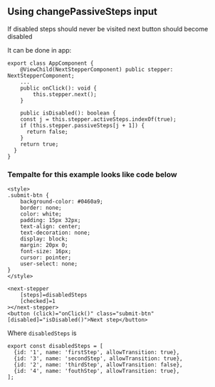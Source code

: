 ## Using changePassiveSteps input

If disabled steps should never be visited next button should become disabled

It can be done in app:

```
export class AppComponent {
    @ViewChild(NextStepperComponent) public stepper: NextStepperComponent;
    ...
    public onClick(): void {
        this.stepper.next();
    }

    public isDisabled(): boolean {
    const j = this.stepper.activeSteps.indexOf(true);
    if (this.stepper.passiveSteps[j + 1]) {
      return false;
    }
    return true;
  }
}
```

### Tempalte for this example looks like code below

```
<style>
.submit-btn {
    background-color: #0460a9;
    border: none;
    color: white;
    padding: 15px 32px;
    text-align: center;
    text-decoration: none;
    display: block;
    margin: 20px 0;
    font-size: 16px;
    cursor: pointer;
    user-select: none;
}
</style>

<next-stepper
    [steps]=disabledSteps
    [checked]=1
></next-stepper>
<button (click)="onClick()" class="submit-btn" [disabled]="isDisabled()">Next step</button>
```

Where `disabledSteps` is 

```
export const disabledSteps = [
  {id: '1', name: 'firstStep', allowTransition: true},
  {id: '3', name: 'secondStep', allowTransition: true},
  {id: '2', name: 'thirdStep', allowTransition: false},
  {id: '4', name: 'fouthStep', allowTransition: true},
];
```
